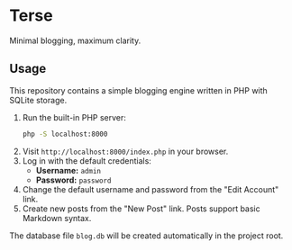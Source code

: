 # Terse

Minimal blogging, maximum clarity.

## Usage

This repository contains a simple blogging engine written in PHP with SQLite storage.

1. Run the built-in PHP server:
   ```sh
   php -S localhost:8000
   ```
2. Visit `http://localhost:8000/index.php` in your browser.
3. Log in with the default credentials:
   - **Username:** `admin`
   - **Password:** `password`
4. Change the default username and password from the "Edit Account" link.
5. Create new posts from the "New Post" link. Posts support basic Markdown syntax.

The database file `blog.db` will be created automatically in the project root.
